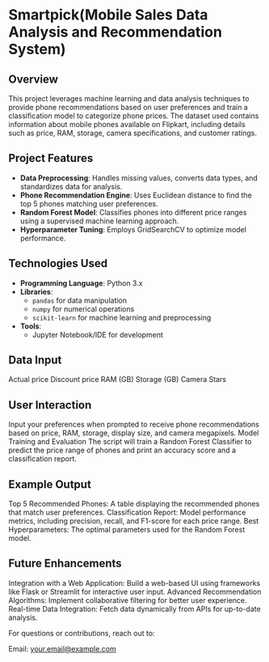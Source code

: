 # Smartpick(Mobile Sales Data Analysis and Recommendation System)

## Overview
This project leverages machine learning and data analysis techniques to provide phone recommendations based on user preferences and train a classification model to categorize phone prices. The dataset used contains information about mobile phones available on Flipkart, including details such as price, RAM, storage, camera specifications, and customer ratings.

## Project Features
- **Data Preprocessing**: Handles missing values, converts data types, and standardizes data for analysis.
- **Phone Recommendation Engine**: Uses Euclidean distance to find the top 5 phones matching user preferences.
- **Random Forest Model**: Classifies phones into different price ranges using a supervised machine learning approach.
- **Hyperparameter Tuning**: Employs GridSearchCV to optimize model performance.

## Technologies Used
- **Programming Language**: Python 3.x
- **Libraries**:
  - `pandas` for data manipulation
  - `numpy` for numerical operations
  - `scikit-learn` for machine learning and preprocessing
- **Tools**:
  - Jupyter Notebook/IDE for development

## Data Input
Actual price
Discount price
RAM (GB)
Storage (GB)
Camera
Stars

## User Interaction
Input your preferences when prompted to receive phone recommendations based on price, RAM, storage, display size, and camera megapixels.
Model Training and Evaluation
The script will train a Random Forest Classifier to predict the price range of phones and print an accuracy score and a classification report.

## Example Output
Top 5 Recommended Phones:
A table displaying the recommended phones that match user preferences.
Classification Report:
Model performance metrics, including precision, recall, and F1-score for each price range.
Best Hyperparameters:
The optimal parameters used for the Random Forest model.

## Future Enhancements
Integration with a Web Application: Build a web-based UI using frameworks like Flask or Streamlit for interactive user input.
Advanced Recommendation Algorithms: Implement collaborative filtering for better user experience.
Real-time Data Integration: Fetch data dynamically from APIs for up-to-date analysis.

For questions or contributions, reach out to:

Email: your.email@example.com

